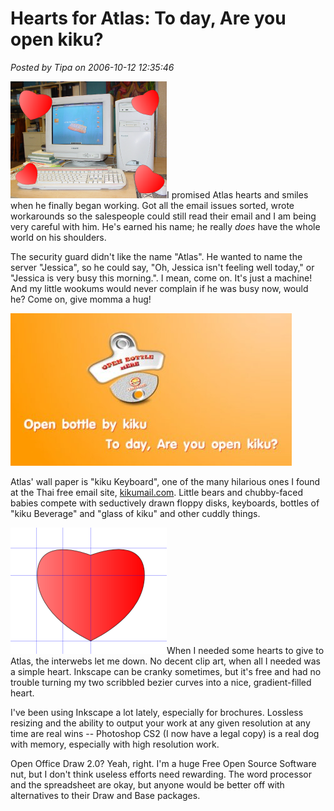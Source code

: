 # Hearts for Atlas: To day, Are you open kiku?

*Posted by Tipa on 2006-10-12 12:35:46*

![Atlas](../uploads/2006/10/atlas2.png)I promised Atlas hearts and smiles when he finally began working. Got all the email issues sorted, wrote workarounds so the salespeople could still read their email and I am being very careful with him. He's earned his name; he really *does* have the whole world on his shoulders.

The security guard didn't like the name "Atlas". He wanted to name the server "Jessica", so he could say, "Oh, Jessica isn't feeling well today," or "Jessica is very busy this morning.". I mean, come on. It's just a machine! And my little wookums would never complain if he was busy now, would he? Come on, give momma a hug!

![kikumail](../uploads/2006/10/openkiku.jpg)

Atlas' wall paper is "kiku Keyboard", one of the many hilarious ones I found at the Thai free email site, [kikumail.com](http://kikumail.com "Are you follow link To day?"). Little bears and chubby-faced babies compete with seductively drawn floppy disks, keyboards, bottles of "kiku Beverage" and "glass of kiku" and other cuddly things.

![Inkscape Heart](../uploads/2006/10/heratscape.png)When I needed some hearts to give to Atlas, the interwebs let me down. No decent clip art, when all I needed was a simple heart. Inkscape can be cranky sometimes, but it's free and had no trouble turning my two scribbled bezier curves into a nice, gradient-filled heart.

I've been using Inkscape a lot lately, especially for brochures. Lossless resizing and the ability to output your work at any given resolution at any time are real wins -- Photoshop CS2 (I now have a legal copy) is a real dog with memory, especially with high resolution work.

Open Office Draw 2.0? Yeah, right. I'm a huge Free Open Source Software nut, but I don't think useless efforts need rewarding. The word processor and the spreadsheet are okay, but anyone would be better off with alternatives to their Draw and Base packages.
